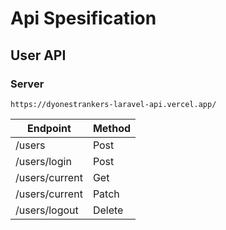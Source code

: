 # Api Spesification

## User API

### Server
```
https://dyonestrankers-laravel-api.vercel.app/
```
| Endpoint | Method |
| --- | --- |
| /users | Post |
| /users/login | Post |
| /users/current | Get |
| /users/current | Patch |
| /users/logout | Delete |